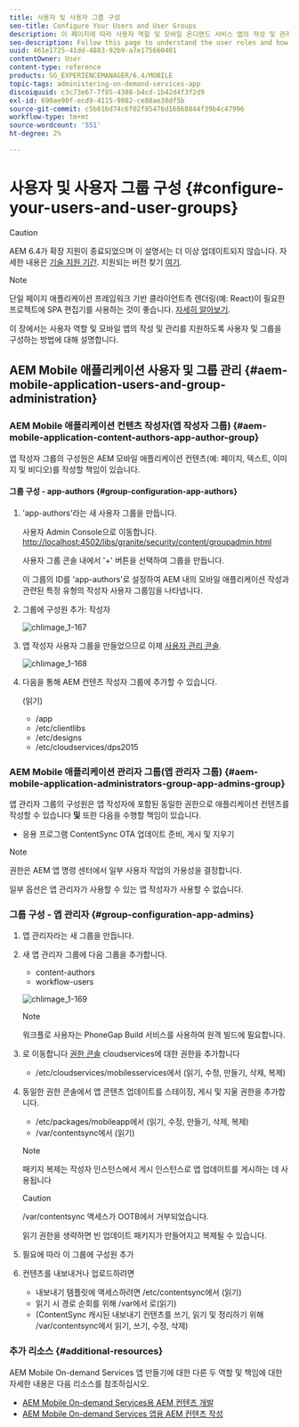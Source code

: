 ```yaml
---
title: 사용자 및 사용자 그룹 구성
seo-title: Configure Your Users and User Groups
description: 이 페이지에 따라 사용자 역할 및 모바일 온디맨드 서비스 앱의 작성 및 관리를 지원하도록 사용자 및 그룹을 구성하는 방법을 이해합니다.
seo-description: Follow this page to understand the user roles and how to configure your users and groups to support the authoring and mangement of your mobile On-Demand services app.
uuid: 461e1725-41dd-4883-92b9-a7e175660401
contentOwner: User
content-type: reference
products: SG_EXPERIENCEMANAGER/6.4/MOBILE
topic-tags: administering-on-demand-services-app
discoiquuid: c3c73e67-7f85-4308-b4cd-1b42d4f3f2d9
exl-id: 690ae90f-ecd9-4115-9882-ce88ae38df5b
source-git-commit: c5b816d74c6f02f85476d16868844f39b4c47996
workflow-type: tm+mt
source-wordcount: '551'
ht-degree: 2%

---
```


# 사용자 및 사용자 그룹 구성 {#configure-your-users-and-user-groups}

>[!CAUTION]
>
>AEM 6.4가 확장 지원이 종료되었으며 이 설명서는 더 이상 업데이트되지 않습니다. 자세한 내용은 [기술 지원 기간](https://helpx.adobe.com/kr/support/programs/eol-matrix.html). 지원되는 버전 찾기 [여기](https://experienceleague.adobe.com/docs/).

>[!NOTE]
>
>단일 페이지 애플리케이션 프레임워크 기반 클라이언트측 렌더링(예: React)이 필요한 프로젝트에 SPA 편집기를 사용하는 것이 좋습니다. [자세히 알아보기](/help/sites-developing/spa-overview.md).

이 장에서는 사용자 역할 및 모바일 앱의 작성 및 관리를 지원하도록 사용자 및 그룹을 구성하는 방법에 대해 설명합니다.

## AEM Mobile 애플리케이션 사용자 및 그룹 관리 {#aem-mobile-application-users-and-group-administration}

### AEM Mobile 애플리케이션 컨텐츠 작성자(앱 작성자 그룹) {#aem-mobile-application-content-authors-app-author-group}

앱 작성자 그룹의 구성원은 AEM 모바일 애플리케이션 컨텐츠(예: 페이지, 텍스트, 이미지 및 비디오)를 작성할 책임이 있습니다.

#### 그룹 구성 - app-authors {#group-configuration-app-authors}

1. &#39;app-authors&#39;라는 새 사용자 그룹을 만듭니다.

   사용자 Admin Console으로 이동합니다. [http://localhost:4502/libs/granite/security/content/groupadmin.html](http://localhost:4502/libs/granite/security/content/groupadmin.html)

   사용자 그룹 콘솔 내에서 &#39;+&#39; 버튼을 선택하여 그룹을 만듭니다.

   이 그룹의 ID를 &#39;app-authors&#39;로 설정하여 AEM 내의 모바일 애플리케이션 작성과 관련된 특정 유형의 작성자 사용자 그룹임을 나타냅니다.

1. 그룹에 구성원 추가: 작성자

   ![chlimage_1-167](assets/chlimage_1-167.png)

1. 앱 작성자 사용자 그룹을 만들었으므로 이제 [사용자 관리 콘솔](http://localhost:4502/libs/granite/security/content/useradmin.md).

   ![chlimage_1-168](assets/chlimage_1-168.png)

1. 다음을 통해 AEM 컨텐츠 작성자 그룹에 추가할 수 있습니다.

   (읽기)

   * /app
   * /etc/clientlibs
   * /etc/designs
   * /etc/cloudservices/dps2015

### AEM Mobile 애플리케이션 관리자 그룹(앱 관리자 그룹) {#aem-mobile-application-administrators-group-app-admins-group}

앱 관리자 그룹의 구성원은 앱 작성자에 포함된 동일한 권한으로 애플리케이션 컨텐츠를 작성할 수 있습니다 **및** 또한 다음을 수행할 책임이 있습니다.

* 응용 프로그램 ContentSync OTA 업데이트 준비, 게시 및 지우기

>[!NOTE]
>
>권한은 AEM 앱 명령 센터에서 일부 사용자 작업의 가용성을 결정합니다.
>
>일부 옵션은 앱 관리자가 사용할 수 있는 앱 작성자가 사용할 수 없습니다.

### 그룹 구성 - 앱 관리자 {#group-configuration-app-admins}

1. 앱 관리자라는 새 그룹을 만듭니다.
1. 새 앱 관리자 그룹에 다음 그룹을 추가합니다.

   * content-authors
   * workflow-users

   ![chlimage_1-169](assets/chlimage_1-169.png)

   >[!NOTE]
   >
   >워크플로 사용자는 PhoneGap Build 서비스를 사용하여 원격 빌드에 필요합니다.

1. 로 이동합니다 [권한 콘솔](http://localhost:4502/useradmin) cloudservices에 대한 권한을 추가합니다

   * /etc/cloudservices/mobilesservices에서 (읽기, 수정, 만들기, 삭제, 복제)

1. 동일한 권한 콘솔에서 앱 콘텐츠 업데이트를 스테이징, 게시 및 지울 권한을 추가합니다.

   * /etc/packages/mobileapp에서 (읽기, 수정, 만들기, 삭제, 복제)
   * /var/contentsync에서 (읽기)

   >[!NOTE]
   >
   >패키지 복제는 작성자 인스턴스에서 게시 인스턴스로 앱 업데이트를 게시하는 데 사용됩니다

   >[!CAUTION]
   >
   >/var/contentsync 액세스가 OOTB에서 거부되었습니다.
   >
   >읽기 권한을 생략하면 빈 업데이트 패키지가 만들어지고 복제될 수 있습니다.

1. 필요에 따라 이 그룹에 구성원 추가
1. 컨텐츠를 내보내거나 업로드하려면

   * 내보내기 템플릿에 액세스하려면 /etc/contentsync에서 (읽기)
   * 읽기 시 경로 순회를 위해 /var에서 로(읽기)
   * (ContentSync 캐시된 내보내기 컨텐츠를 쓰기, 읽기 및 정리하기 위해 /var/contentsync에서 읽기, 쓰기, 수정, 삭제)

### 추가 리소스 {#additional-resources}

AEM Mobile On-demand Services 앱 만들기에 대한 다른 두 역할 및 책임에 대한 자세한 내용은 다음 리소스를 참조하십시오.

* [AEM Mobile On-demand Services용 AEM 컨텐츠 개발](/help/mobile/aem-mobile-on-demand.md)
* [AEM Mobile On-demand Services 앱용 AEM 컨텐츠 작성](/help/mobile/mobile-apps-ondemand.md)
